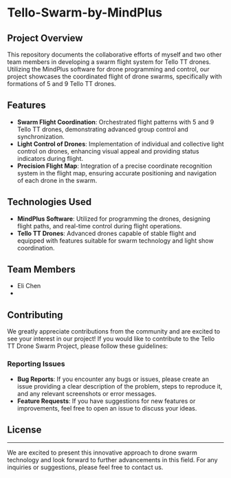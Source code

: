# Tello-Swarm-by-MindPlus

## Project Overview

This repository documents the collaborative efforts of myself and two other team members in developing a swarm flight system for Tello TT drones. Utilizing the MindPlus software for drone programming and control, our project showcases the coordinated flight of drone swarms, specifically with formations of 5 and 9 Tello TT drones. 

## Features

- **Swarm Flight Coordination**: Orchestrated flight patterns with 5 and 9 Tello TT drones, demonstrating advanced group control and synchronization.
- **Light Control of Drones**: Implementation of individual and collective light control on drones, enhancing visual appeal and providing status indicators during flight.
- **Precision Flight Map**: Integration of a precise coordinate recognition system in the flight map, ensuring accurate positioning and navigation of each drone in the swarm.

## Technologies Used

- **MindPlus Software**: Utilized for programming the drones, designing flight paths, and real-time control during flight operations.
- **Tello TT Drones**: Advanced drones capable of stable flight and equipped with features suitable for swarm technology and light show coordination.

## Team Members

- Eli Chen
- 

## Contributing

We greatly appreciate contributions from the community and are excited to see your interest in our project! If you would like to contribute to the Tello TT Drone Swarm Project, please follow these guidelines:

### Reporting Issues

- **Bug Reports**: If you encounter any bugs or issues, please create an issue providing a clear description of the problem, steps to reproduce it, and any relevant screenshots or error messages.
- **Feature Requests**: If you have suggestions for new features or improvements, feel free to open an issue to discuss your ideas.


## License

---

We are excited to present this innovative approach to drone swarm technology and look forward to further advancements in this field. For any inquiries or suggestions, please feel free to contact us.

